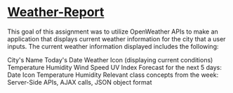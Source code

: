 <h1><a href="https://miteshmodi003.github.io/Weather-Report/"> Weather-Report</a></h1>
This goal of this assignment was to utilize OpenWeather APIs to make an application that displays current weather information for the city that a user inputs. The current weather information displayed includes the following:

  City's Name
  Today's Date
  Weather Icon (displaying current conditions)
  Temperature
  Humidity
  Wind Speed
  UV Index
  Forecast for the next 5 days:
  Date
  Icon
  Temperature
  Humidity
  Relevant class concepts from the week: Server-Side APIs, AJAX calls, JSON object format
